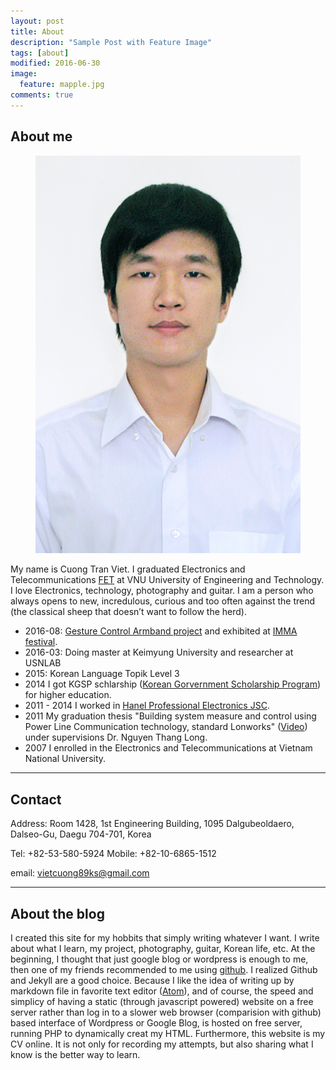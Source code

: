 ```yaml
---
layout: post
title: About
description: "Sample Post with Feature Image"
tags: [about]
modified: 2016-06-30
image:
  feature: mapple.jpg
comments: true
---
```


## About me

<figure class="half center">
	<img src="/images/avatar.jpg" alt="">
</figure>

My name is Cuong Tran Viet. I graduated  Electronics and Telecommunications [FET](http://e.uet.vnu.edu.vn/taxonomy/term/5/27) at VNU University of Engineering and Technology. I love Electronics, technology, photography and guitar. I am a person who always opens to new, incredulous, curious and too often against the trend (the classical sheep that doesn’t want to follow the herd).

* 2016-08: [Gesture Control Armband project](https://www.youtube.com/watch?v=PC6AopXy3LM) and exhibited at [IMMA festival](http://immafest.org/).
* 2016-03: Doing master at Keimyung University and researcher at USNLAB
* 2015: Korean Language Topik Level 3
* 2014 I got KGSP schlarship ([Korean Gorvernment Scholarship Program](http://www.niied.go.kr/eng/contents.do?contentsNo=78&menuNo=349)) for higher education.
* 2011 - 2014 I worked in [Hanel Professional Electronics JSC](http://www.hpe.vn/?ui=desktop).
* 2011 My graduation thesis "Building system measure and control using Power Line Communication technology, standard Lonworks" ([Video](https://youtu.be/JJyp_-AzI58)) under supervisions Dr. Nguyen Thang Long.
* 2007 I enrolled in the Electronics and Telecommunications at Vietnam National University.

---

## Contact
Address: Room 1428, 1st Engineering Building, 1095 Dalgubeoldaero, Dalseo-Gu, Daegu 704-701, Korea

Tel: +82-53-580-5924 Mobile: +82-10-6865-1512

email: vietcuong89ks@gmail.com

---

## About the blog

I created this site for my hobbits that simply writing whatever I want. I write about what I learn, my project, photography, guitar, Korean life, etc. At the beginning, I thought that just google blog or wordpress is enough to me, then one of my friends recommended to me using [github](https://github.com). I realized Github and Jekyll are a good choice. Because I like the idea of writing up by markdown file in favorite text editor ([Atom](https://atom.io/)), and of course, the speed and simplicy of having a static (through javascript powered) website on a free server rather than log in to a slower web browser (comparision with github) based interface of Wordpress or Google Blog, is hosted on free server, running PHP to dynamically creat my HTML. Furthermore, this website is my CV online. It is not only for recording my attempts, but also sharing what I know is the better way to learn.
